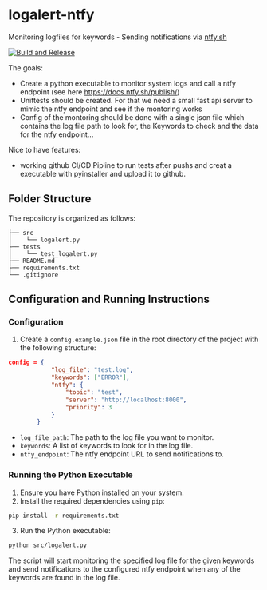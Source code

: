 # logalert-ntfy
Monitoring logfiles for keywords - Sending notifications via [ntfy.sh](ntfy.sh)

[![Build and Release](https://github.com/Mekcyed/logalert-ntfy/actions/workflows/build.yml/badge.svg)](https://github.com/Mekcyed/logalert-ntfy/actions/workflows/build.yml)

The goals:
- Create a python executable to monitor system logs and call a ntfy endpoint (see here https://docs.ntfy.sh/publish/)
- Unittests should be created. For that we need a small fast api server to mimic the ntfy endpoint and see if the montoring works
- Config of the montoring should be done with a single json file which contains the log file path to look for, the Keywords to check and the data for the ntfy endpoint...

Nice to have features:
- working github CI/CD Pipline to run tests after pushs and creat a executable with pyinstaller and upload it to github.

## Folder Structure

The repository is organized as follows:

```
├── src
│    └── logalert.py
├── tests
│    └── test_logalert.py
├── README.md
├── requirements.txt
└── .gitignore
```

## Configuration and Running Instructions

### Configuration

1. Create a `config.example.json` file in the root directory of the project with the following structure:

```json
config = {
            "log_file": "test.log",
            "keywords": ["ERROR"],
            "ntfy": {
                "topic": "test",
                "server": "http://localhost:8000",
                "priority": 3
            }
        }
```

- `log_file_path`: The path to the log file you want to monitor.
- `keywords`: A list of keywords to look for in the log file.
- `ntfy_endpoint`: The ntfy endpoint URL to send notifications to.

### Running the Python Executable

1. Ensure you have Python installed on your system.
2. Install the required dependencies using `pip`:

```sh
pip install -r requirements.txt
```

3. Run the Python executable:

```sh
python src/logalert.py
```

The script will start monitoring the specified log file for the given keywords and send notifications to the configured ntfy endpoint when any of the keywords are found in the log file.
